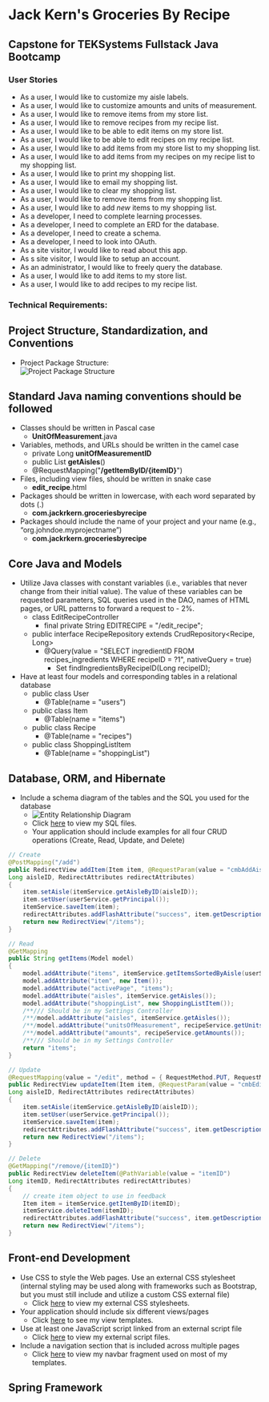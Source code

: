 # Jack Kern's Groceries By Recipe
## Capstone for TEKSystems Fullstack Java Bootcamp

### User Stories
- As a user, I would like to customize my aisle labels.
- As a user, I would like to customize amounts and units of measurement.
- As a user, I would like to remove items from my store list.
- As a user, I would like to remove recipes from my recipe list.
- As a user, I would like to be able to edit items on my store list.
- As a user, I would like to be able to edit recipes on my recipe list.
- As a user, I would like to add items from my store list to my shopping list.
- As a user, I would like to add items from my recipes on my recipe list to my shopping list.
- As a user, I would like to print my shopping list.
- As a user, I would like to email my shopping list.
- As a user, I would like to clear my shopping list.
- As a user, I would like to remove items from my shopping list.
- As a user, I would like to add *new* items to my shopping list.
- As a developer, I need to complete learning processes.
- As a developer, I need to complete an ERD for the database.
- As a developer, I need to create a schema.
- As a developer, I need to look into OAuth.
- As a site visitor, I would like to read about this app.
- As s site visitor, I would like to setup an account.
- As an administrator, I would like to freely query the database.
- As a user, I would like to add items to my store list.
- As a user, I would like to add recipes to my recipe list.

### Technical Requirements:  
## Project Structure, Standardization, and Conventions  
- Project Package Structure:  
![Project Package Structure](https://user-images.githubusercontent.com/3833611/176082844-20c8c652-d73b-43cf-906d-6de2a39b1fec.png)  
## Standard Java naming conventions should be followed  
- Classes should be written in Pascal case  
  - **UnitOfMeasurement**.java  
- Variables, methods, and URLs should be written in the camel case  
  - private Long **unitOfMeasurementID**  
  - public List<Aisle> **getAisles**()
  - @RequestMapping("**/getItemByID/{itemID}**")  
- Files, including view files, should be written in snake case  
  - **edit_recipe**.html
- Packages should be written in lowercase, with each word separated by dots (.)
  - **com.jackrkern.groceriesbyrecipe**
- Packages should include the name of your project and your name (e.g., “org.johndoe.myprojectname”)
  - **com.jackrkern.groceriesbyrecipe**
## Core Java and Models  
- Utilize Java classes with constant variables (i.e., variables that never change from their initial value). The value of these variables can be requested parameters, SQL queries used in the DAO, names of HTML pages, or URL patterns to forward a request to - 2%.
  - class EditRecipeController  
    - final private String EDITRECIPE = "/edit_recipe";  
  - public interface RecipeRepository extends CrudRepository<Recipe, Long>  
    - @Query(value = "SELECT ingredientID FROM recipes_ingredients WHERE recipeID = ?1", nativeQuery = true)  
	    - Set<Long> findIngredientsByRecipeID(Long recipeID);  
- Have at least four models and corresponding tables in a relational database  
  - public class User  
    - @Table(name = "users")  
  - public class Item  
    - @Table(name = "items")  
  - public class Recipe  
    - @Table(name = "recipes")  
  - public class ShoppingListItem  
    - @Table(name = "shoppingList")  
## Database, ORM, and Hibernate  
  - Include a schema diagram of the tables and the SQL you used for the database
    - ![Entity Relationship Diagram](https://user-images.githubusercontent.com/3833611/176085339-a86b14e0-485a-42f5-85c6-b60ef6a84084.png)
    - Click [here](https://github.com/squeekems/groceriesbyrecipe/tree/main/SQL) to view my SQL files.
    - Your application should include examples for all four CRUD operations (Create, Read, Update, and Delete)
```java
// Create
@PostMapping("/add")
public RedirectView addItem(Item item, @RequestParam(value = "cmbAddAisle")
Long aisleID, RedirectAttributes redirectAttributes)
{
	item.setAisle(itemService.getAisleByID(aisleID));
	item.setUser(userService.getPrincipal());
	itemService.saveItem(item);
	redirectAttributes.addFlashAttribute("success", item.getDescription() + " Added");
	return new RedirectView("/items");
}
```
```java
// Read
@GetMapping
public String getItems(Model model)
{
	model.addAttribute("items", itemService.getItemsSortedByAisle(userService.getPrincipal()));
	model.addAttribute("item", new Item());
	model.addAttribute("activePage", "items");
	model.addAttribute("aisles", itemService.getAisles());
	model.addAttribute("shoppingList", new ShoppingListItem());
	/**/// Should be in my Settings Controller
	/**/model.addAttribute("aisles", itemService.getAisles());
	/**/model.addAttribute("unitsOfMeasurement", recipeService.getUnitsOfMeasurement());
	/**/model.addAttribute("amounts", recipeService.getAmounts());
	/**/// Should be in my Settings Controller
	return "items";
}
```
```java
// Update
@RequestMapping(value = "/edit", method = { RequestMethod.PUT, RequestMethod.GET })
public RedirectView updateItem(Item item, @RequestParam(value = "cmbEditAisle")
Long aisleID, RedirectAttributes redirectAttributes)
{
	item.setAisle(itemService.getAisleByID(aisleID));
	item.setUser(userService.getPrincipal());
	itemService.saveItem(item);
	redirectAttributes.addFlashAttribute("success", item.getDescription() + " Edited");
	return new RedirectView("/items");
}
```
```java
// Delete
@GetMapping("/remove/{itemID}")
public RedirectView deleteItem(@PathVariable(value = "itemID")
Long itemID, RedirectAttributes redirectAttributes)
{
	// create item object to use in feedback
	Item item = itemService.getItemByID(itemID);
	itemService.deleteItem(itemID);
	redirectAttributes.addFlashAttribute("success", item.getDescription() + " Removed");
	return new RedirectView("/items");
}
```
## Front-end Development  
- Use CSS to style the Web pages. Use an external CSS stylesheet (internal styling may be used along with frameworks such as Bootstrap, but you must still include and utilize a custom CSS external file)  
  - Click [here](https://github.com/squeekems/groceriesbyrecipe/tree/main/src/main/resources/static/style) to view my external CSS stylesheets.
- Your application should include six different views/pages  
  - Click [here](https://github.com/squeekems/groceriesbyrecipe/tree/main/src/main/resources/templates) to see my view templates.
- Use at least one JavaScript script linked from an external script file  
  - Click [here](https://github.com/squeekems/groceriesbyrecipe/tree/main/src/main/resources/static/script) to view my external script files.
- Include a navigation section that is included across multiple pages
  - Click [here](https://github.com/squeekems/groceriesbyrecipe/blob/main/src/main/resources/templates/fragments/nav.html) to view my navbar fragment used on most of my templates.
## Spring Framework
